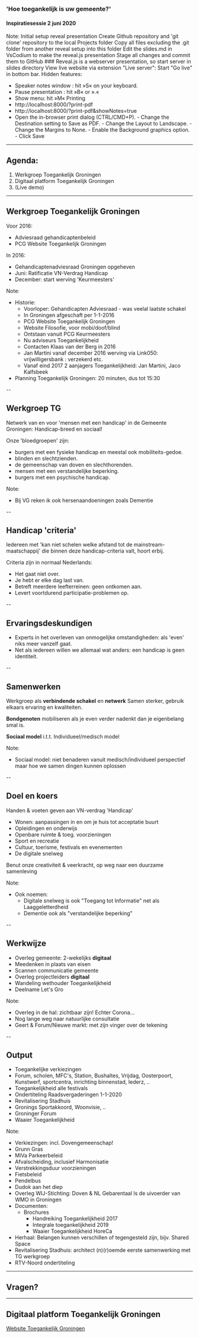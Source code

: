 
<!-- .slide: data-menu-title="Title page" data-background-image="images/TG-on-white.png" data-background-opacity="1.0" -->
### 'Hoe toegankelijk is uw gemeente?'
#### Inspiratiesessie 2 juni 2020

Note:
  Initial setup reveal presentation
    Create Github repository and 'git clone' repository to the local Projects folder
    Copy all files excluding the .git folder from another reveal setup into this folder
    Edit the slides.md in VsCodium to make the reveal.js presentation
    Stage all changes and commit them to GitHub
    ###
  Reveal.js is a webserver presentation, so start server in slides directory
     View live website via extension "Live server": Start "Go live" in bottom bar.
  Hidden features:
  - Speaker notes window : hit »S« on your keyboard.
  - Pause presentation :  hit »B« or ».«
  - Show menu: hit »M«
  Printing
  -  http://localhost:8000/?print-pdf
  -  http://localhost:8000/?print-pdf&showNotes=true
  -  Open the in-browser print dialog (CTRL/CMD+P).
    -  Change the Destination setting to Save as PDF.
    -  Change the Layout to Landscape.
    -  Change the Margins to None.
    -  Enable the Background graphics option.
    -  Click Save

---

<!-- .slide: data-menu-title="Agenda" data-background-image="images/stopwatch.jpg" data-background-opacity="0.2" -->
## Agenda:

1. Werkgroep Toegankelijk Groningen
2. Digitaal platform Toegankelijk Groningen
3. (Live demo)

---

<!-- .slide: data-menu-title="Werkgroep Toegankelijk Groningen" -->
## Werkgroep Toegankelijk Groningen

Voor 2016:

- Adviesraad gehandicaptenbeleid
- PCG Website Toegankelijk Groningen

In 2016:                                       <!-- .element: class="fragment" data-fragment-index="1" -->
- Gehandicaptenadviesraad Groningen opgeheven  <!-- .element: class="fragment" data-fragment-index="1" -->
- Juni: Ratificatie VN-Verdrag Handicap        <!-- .element: class="fragment" data-fragment-index="1" -->
- December: start werving 'Keurmeesters'         <!-- .element: class="fragment" data-fragment-index="1" -->

Note:
- Historie:
  - Voorloper: Gehandicapten Adviesraad - was veelal laatste schakel
  - In Groningen afgeschaft per 1-1-2016
  - PCG Website Toegankelijk Groningen
  - Website Filosofie, voor mobi/doof/blind
  - Ontstaan vanuit PCG Keurmeesters
  - Nu adviseurs Toegankelijkheid
  - Contacten Klaas van der Berg in 2016
  - Jan Martini vanaf december 2016 werving via Link050: vrijwilligersbank : verzekerd etc.
  - Vanaf eind 2017 2 aanjagers Toegankelijkheid: Jan Martini, Jaco Kalfsbeek
- Planning Toegankelijk Groningen: 20 minuten, dus tot 15:30

--

<!-- .slide: data-background-image="images/puzzle.jpg" data-background-opacity="0.3" -->
## Werkgroep TG

Netwerk van en voor 'mensen met een handicap' in de Gemeente Groningen: Handicap-breed en sociaal!

Onze 'bloedgroepen' zijn:
- burgers met een fysieke handicap en meestal ook mobiliteits-gedoe.
- blinden en slechtzienden.
- de gemeenschap van doven en slechthorenden.
- mensen met een verstandelijke beperking.
- burgers met een psychische handicap.

Note:
- Bij VG reken ik ook hersenaandoeningen zoals Dementie

--

## Handicap 'criteria'

Iedereen met 'kan niet schelen welke afstand tot de mainstream-maatschappij' die binnen deze handicap-criteria valt, hoort erbij.

Criteria zijn in normaal Nederlands:
- Het gaat niet over.
- Je hebt er elke dag last van.
- Betreft meerdere leefterreinen: geen ontkomen aan.
- Levert voortdurend participatie-problemen op.

--

<!-- .slide: data-background-image="images/Diversity-accessibility.jpg" data-background-opacity="0.4" -->
## Ervaringsdeskundigen

- Experts in het overleven van onmogelijke omstandigheden: als 'even' niks meer vanzelf gaat.
- Net als iedereen willen we allemaal wat anders: een handicap is geen identiteit.

--

## Samenwerken

Werkgroep als **verbindende schakel** en **netwerk**
Samen sterker, gebruik elkaars ervaring en kwaliteiten.

**Bondgenoten** mobiliseren als je even verder nadenkt dan je eigenbelang smal is.

**Sociaal model** i.t.t. Individueel/medisch model

Note:
- Sociaal model: niet benaderen vanuit medisch/individueel perspectief
  maar hoe we samen dingen kunnen oplossen

--

## Doel en koers

Handen & voeten geven aan VN-verdrag 'Handicap'
- Wonen: aanpassingen in en om je huis tot acceptatie buurt
- Opleidingen en onderwijs
- Openbare ruimte & toeg. voorzieningen
- Sport en recreatie
- Cultuur, toerisme, festivals en evenementen
- De digitale snelweg

Benut onze creativiteit & veerkracht, op weg naar een duurzame samenleving

Note:
- Ook noemen:
  - Digitale snelweg is ook "Toegang tot Informatie" net als Laaggeletterdheid
  - Dementie ook als "verstandelijke beperking"

--

<!-- .slide: data-background-image="images/Samenwerken.png" data-background-opacity="0.3" -->
## Werkwijze

- Overleg gemeente: 2-wekelijks **digitaal**
- Meedenken in plaats van eisen
- Scannen communicatie gemeente
- Overleg projectleiders **digitaal**
- Wandeling wethouder Toegankelijkheid
- Deelname Let\'s Gro

Note:
- Overleg in de hal: zichtbaar zijn! Echter Corona...
- Nog lange weg naar natuurlijke consultatie
- Geert & Forum/Nieuwe markt: met zijn vinger over de tekening

--

## Output

- Toegankelijke verkiezingen
- Forum, scholen, MFC's, Station, Bushaltes, Vrijdag, Oosterpoort, Kunstwerf, sportcentra, inrichting binnenstad, Iederz, ..
- Toegankelijkheid alle festivals
- Ondertiteling Raadsvergaderingen 1-1-2020
- Revitalisering Stadhuis
- Gronings Sportakkoord, Woonvisie, ..
- Groninger Forum
- Waaier Toegankelijkheid

Note:
- Verkiezingen: incl. Dovengemeenschap!
- Grunn Gras
- MiVa Parkeerbeleid
- Afvalscheiding, inclusief Harmonisatie
- Verstrekkingsduur voorzieningen
- Fietsbeleid
- Pendelbus
- Dudok aan het diep
- Overleg WIJ-Stichting: Doven & NL Gebarentaal
  Is de uivoerder van WMO in Groningen
- Documenten:
  - Brochures
    - Handreiking Toegankelijkheid 2017
    - Integrale toegankelijkheid 2019
    - Waaier Toegankelijkheid HoreCa
- Herhaal: Belangen kunnen verschillen of tegengesteld zijn, bijv. Shared Space
- Revitalisering Stadhuis: architect (n)(r)oemde eerste samenwerking met TG werkgroep
- RTV-Noord ondertiteling

---


<!-- .slide: data-menu-title="Agenda" data-background-image="images/raising_questions.jpg" data-background-opacity="0.2" -->
## Vragen?

---

<!-- .slide: data-menu-title="˜Digitaal platform Toegankelijk Groningen" -->
## Digitaal platform Toegankelijk Groningen

[Website Toegankelijk Groningen](https://h-intveen.github.io/TGwebsite/)